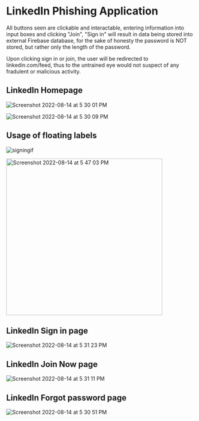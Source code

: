 # LinkedIn Phishing Application
All buttons seen are clickable and interactable, entering information into input boxes and clicking "Join", "Sign in" will result in data being stored into external Firebase database, for the sake of honesty the password is NOT stored, but rather only the length of the password. 

Upon clicking sign in or join, the user will be redirected to linkedin.com/feed, thus to the untrained eye would not suspect of any fradulent or malicious activity.

## LinkedIn Homepage
 
![Screenshot 2022-08-14 at 5 30 01 PM](https://user-images.githubusercontent.com/71420919/184531147-a190f548-cca4-4f03-a0cf-a3c64246b23b.png)
  
  
![Screenshot 2022-08-14 at 5 30 09 PM](https://user-images.githubusercontent.com/71420919/184531150-73a86eaa-21bc-4266-8a2f-2393cc70bf79.png)
  
## Usage of floating labels
  
![signingif](https://user-images.githubusercontent.com/71420919/184531158-3bc1674a-eb0b-4aad-8bdd-b12a918093f4.gif)


<img width="416" alt="Screenshot 2022-08-14 at 5 47 03 PM" src="https://user-images.githubusercontent.com/71420919/184531531-a52030dd-5079-4313-95d3-aaec3099df9d.png">

## LinkedIn Sign in page
  
![Screenshot 2022-08-14 at 5 31 23 PM](https://user-images.githubusercontent.com/71420919/184531153-972017e7-19bc-4737-a8ec-8490fedcd26c.png)
 
## LinkedIn Join Now page
  
![Screenshot 2022-08-14 at 5 31 11 PM](https://user-images.githubusercontent.com/71420919/184531154-c5dca235-3207-4178-85ea-d509569aa08e.png)

## LinkedIn Forgot password page
  
![Screenshot 2022-08-14 at 5 30 51 PM](https://user-images.githubusercontent.com/71420919/184531156-f13b44d5-2885-4cc8-b1cb-3ba15b6a8d86.png)
